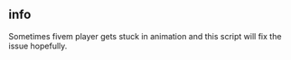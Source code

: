 ## info

Sometimes fivem player gets stuck in animation and this script will fix the issue hopefully.
